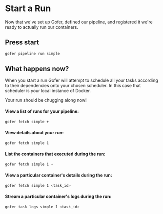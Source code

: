 # Start a Run

Now that we've set up Gofer, defined our pipeline, and registered it we're ready to actually run our containers.

## Press start

```bash
gofer pipeline run simple
```

## What happens now?

When you start a run Gofer will attempt to schedule all your tasks according to their dependencies onto your chosen scheduler. In this case that scheduler is your local instance of Docker.

Your run should be chugging along now!

#### View a list of runs for your pipeline:

```bash
gofer fetch simple +
```

#### View details about your run:

```bash
gofer fetch simple 1
```

#### List the containers that executed during the run:

```bash
gofer fetch simple 1 +
```

#### View a particular container's details during the run:

```bash
gofer fetch simple 1 <task_id>
```

#### Stream a particular container's logs during the run:

```bash
gofer task logs simple 1 <task_id>
```
